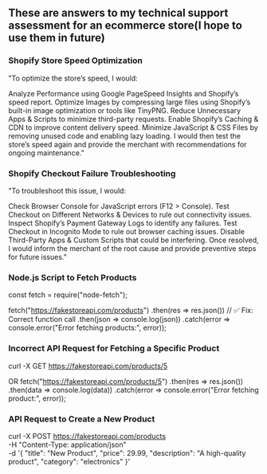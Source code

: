 ## These are answers to my technical support assessment for an ecommerce store(I hope to use them in future)

### Shopify Store Speed Optimization
"To optimize the store’s speed, I would:

Analyze Performance using Google PageSpeed Insights and Shopify’s speed report.
Optimize Images by compressing large files using Shopify’s built-in image optimization or tools like TinyPNG.
Reduce Unnecessary Apps & Scripts to minimize third-party requests.
Enable Shopify’s Caching & CDN to improve content delivery speed.
Minimize JavaScript & CSS Files by removing unused code and enabling lazy loading.
I would then test the store’s speed again and provide the merchant with recommendations for ongoing maintenance."

### Shopify Checkout Failure Troubleshooting
"To troubleshoot this issue, I would:

Check Browser Console for JavaScript errors (F12 > Console).
Test Checkout on Different Networks & Devices to rule out connectivity issues.
Inspect Shopify’s Payment Gateway Logs to identify any failures.
Test Checkout in Incognito Mode to rule out browser caching issues.
Disable Third-Party Apps & Custom Scripts that could be interfering.
Once resolved, I would inform the merchant of the root cause and provide preventive steps for future issues."


### Node.js Script to Fetch Products
const fetch = require("node-fetch");

fetch("https://fakestoreapi.com/products")
    .then(res => res.json())  // ✅ Fix: Correct function call
    .then(json => console.log(json))
    .catch(error => console.error("Error fetching products:", error));


### Incorrect API Request for Fetching a Specific Product
curl -X GET https://fakestoreapi.com/products/5

OR
fetch("https://fakestoreapi.com/products/5")
    .then(res => res.json())
    .then(data => console.log(data))
    .catch(error => console.error("Error fetching product:", error));

### API Request to Create a New Product
curl -X POST https://fakestoreapi.com/products \
     -H "Content-Type: application/json" \
     -d '{
           "title": "New Product",
           "price": 29.99,
           "description": "A high-quality product",
           "category": "electronics"
         }'
